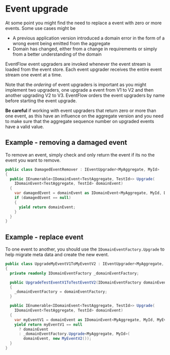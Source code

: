 # Event upgrade
At some point you might find the need to replace a event with zero or more
events. Some use cases might be

* A previous application version introduced a domain error in the form of a
  wrong event being emitted from the aggregate
* Domain has changed, either from a change in requirements or simply from a
  better understanding of the domain

EventFlow event upgraders are invoked whenever the event stream is loaded from
the event store. Each event upgrader receives the entire event stream one event
at a time.

Note that the _ordering_ of event upgraders is important as you might implement
two upgraders, one upgrade a event from V1 to V2 and then another upgrading V2
to V3. EventFlow orders the event upgraders by name before starting the event
upgrade.

**Be careful** if working with event upgraders that return zero or more than one
event, as this have an influence on the aggregate version and you need to make
sure that the aggregate sequence number on upgraded events have a valid value.

## Example - removing a damaged event

To remove an event, simply check and only return the event if its no the event
you want to remove.

```csharp
public class DamagedEventRemover : IEventUpgrader<MyAggregate, MyId>
{
  public IEnumerable<IDomainEvent<TestAggregate, TestId>> Upgrade(
    IDomainEvent<TestAggregate, TestId> domainEvent)
  {
    var damagedEvent = domainEvent as IDomainEvent<MyAggregate, MyId, DamagedEvent>;
    if (damagedEvent == null)
    {
      yield return domainEvent;
    }
  }
}
```

## Example - replace event

To one event to another, you should use the `IDomainEventFactory.Upgrade` to
help migrate meta data and create the new event.

```csharp
public class UpgradeMyEventV1ToMyEventV2 : IEventUpgrader<MyAggregate, MyId>
{
  private readonly IDomainEventFactory _domainEventFactory;

  public UpgradeTestEventV1ToTestEventV2(IDomainEventFactory domainEventFactory)
  {
    _domainEventFactory = domainEventFactory;
  }

  public IEnumerable<IDomainEvent<TestAggregate, TestId>> Upgrade(
    IDomainEvent<TestAggregate, TestId> domainEvent)
  {
    var myEventV1 = domainEvent as IDomainEvent<MyAggregate, MyId, MyEventV1>;
    yield return myEventV1 == null
      ? domainEvent
      : _domainEventFactory.Upgrade<MyAggregate, MyId>(
        domainEvent, new MyEventV2());
  }
}
```
